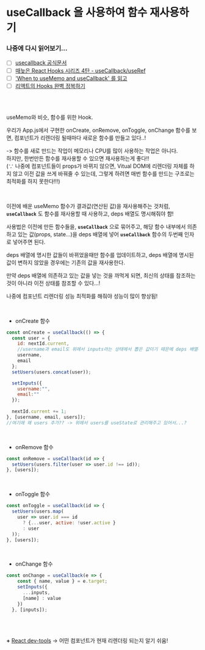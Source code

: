 # useCallback 을 사용하여 함수 재사용하기


### 나중에 다시 읽어보기...
- [ ]  [usecallback 공식문서](https://ko.reactjs.org/docs/hooks-reference.html#usecallback)  
- [ ]  [때늦은 React Hooks 시리즈 4탄 - useCallback/useRef](https://gist.github.com/ninanung/767ca722befa8b0affe51ffa0064296b)  
- [ ]  ['When to useMemo and useCallback' 를 읽고](https://rinae.dev/posts/review-when-to-usememo-and-usecallback)  
- [ ]  [리액트의 Hooks 완벽 정복하기](https://velog.io/@velopert/react-hooks)

<br><br>

useMemo와 비슷, 함수를 위한 Hook.

우리가 App.js에서 구현한 onCreate, onRemove, onToggle, onChange 함수를 보면, 컴포넌트가 리렌더링 될때마다 새로운 함수를 만들고 있다..!

-> 함수를 새로 만드는 작업이 메모리나 CPU를 많이 사용하는 작업은 아니다.    
하지만, 한번만든 함수를 재사용할 수 있으면 재사용하는게 좋다!!    
(∵ 나중에 컴포넌트들이 props가 바뀌지 않으면, Vitual DOM에 리렌더링 자체를 하지 않고 이전 값을 쓰게 바꿔줄 수 있는데, 그렇게 하려면 매번 함수를 만드는 구조로는 최적화를 하지 못한다!!!)

<br>

이전에 배운 useMemo 함수가 결과값(연산된 값)을 재사용해주는 것처럼, **`useCallback`** 도 함수를 재사용할 때 사용하고, deps 배열도 명시해줘야 함!

사용법은 이전에 만든 함수들을, **`useCallback`** 으로 묶어주고, 해당 함수 내부에서 의존하고 있는 값(props, state...)을 deps 배열에 넣어 **`useCallback`** 함수의 두번째 인자로 넣어주면 된다.

deps 배열에 명시한 값들이 바뀌었을때만 함수를 업데이트하고, deps 배열에 명시된 값이 변하지 않았을 경우에는 기존의 값을 재사용한다.

만약 deps 배열에 의존하고 있는 값을 넣는 것을 까먹게 되면, 최신의 상태를 참조하는 것이 아니라 이전 상태를 참조할 수 있다...!

나중에 컴포넌트 리렌더링 성능 최적화를 해줘야 성능이 많이 향상됨!

<br>

- onCreate 함수

```javascript
const onCreate = useCallback(() => { 
  const user = {
    id: nextId.current,
    //username과 email도 위에서 inputs라는 상태에서 뽑은 값이기 때문에 deps 배열에 추가!
    username, 
    email
  };
  setUsers(users.concat(user));

  setInputs({
    username:"",
    email:""
  });
  
  nextId.current += 1;
}, [username, email, users]); 
//여기에 왜 users 추가?? -> 위에서 users를 useState로 관리해주고 있어서...?
```

<br>

- onRemove 함수


```javascript
const onRemove = useCallback(id => {
  setUsers(users.filter(user => user.id !== id));
}, [users]);
```

<br>

- onToggle 함수


```javascript
const onToggle = useCallback(id => {
  setUsers(users.map(
    user => user.id === id
      ? {...user, active: !user.active } 
      : user
  ));
}, [users]);
```


<br>

- onChange 함수


```javascript
const onChange = useCallback(e => {
    const { name, value } = e.target;
    setInputs({
      ...inputs,
      [name] : value
    })
  }, [inputs]);
```

<br><br>


**+** [React dev-tools](https://chrome.google.com/webstore/detail/react-developer-tools/fmkadmapgofadopljbjfkapdkoienihi?hl=ko) -> 어떤 컴포넌트가 현재 리렌더링 되는지 알기 쉬움!

<br><br><br><br>
